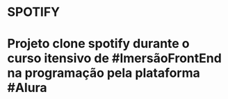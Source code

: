 # SPOTIFY
#
#
#
# Projeto clone spotify durante o curso itensivo de #ImersãoFrontEnd na programação pela plataforma #Alura
 
